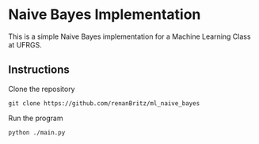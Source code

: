 # Naive Bayes Implementation

This is a simple Naive Bayes implementation for a Machine Learning Class at UFRGS.

## Instructions

Clone the repository

```console
git clone https://github.com/renanBritz/ml_naive_bayes
```

Run the program

```console
python ./main.py
```
